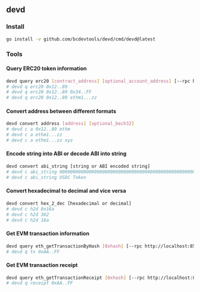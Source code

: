 ## devd

### Install

```bash
go install -v github.com/bcdevtools/devd/cmd/devd@latest
```

### Tools

#### Query ERC20 token information

```bash
devd query erc20 [contract_address] [optional_account_address] [--rpc http://localhost:8545]
# devd q erc20 0x12..89
# devd q erc20 0x12..89 0x34..FF
# devd q erc20 0x12..89 ethm1...zz
```

#### Convert address between different formats

```bash
devd convert address [address] [optional_bech32]
# devd c a 0x12..89 ethm
# devd c a ethm1...zz
# devd c a ethm1...zz xyz
```

#### Encode string into ABI or decode ABI into string

```bash
devd convert abi_string [string or ABI encoded string]
# devd c abi_string 000000000000000000000000000000000000000000000000000000000000002000000000000000000000000000000000000000000000000000000000000000045553444300000000000000000000000000000000000000000000000000000000
# devd c abi_string USDC Token
```

#### Convert hexadecimal to decimal and vice versa

```bash
devd convert hex_2_dec [hexadecimal or decimal]
# devd c h2d 0x16a
# devd c h2d 362
# devd c h2d 16a
```

#### Get EVM transaction information

```bash
devd query eth_getTransactionByHash [0xhash] [--rpc http://localhost:8545]
# devd q tx 0xAA..FF
```

#### Get EVM transaction receipt

```bash
devd query eth_getTransactionReceipt [0xhash] [--rpc http://localhost:8545]
# devd q receipt 0xAA..FF
```